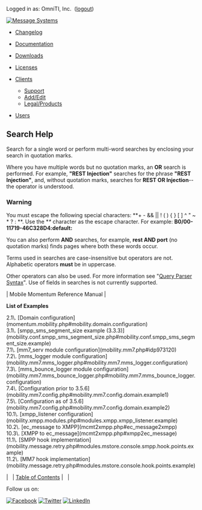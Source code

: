 Logged in as: OmniTI, Inc.  ([logout](https://support.messagesystems.com/logout.php))

[![Message Systems](https://support.messagesystems.com/images/ms-white205.png)](https://support.messagesystems.com/start.php) 

*   [Changelog](https://support.messagesystems.com/start.php?show=changelog)
*   [Documentation](https://support.messagesystems.com/docs/)
*   [Downloads](https://support.messagesystems.com/start.php)

*   [Licenses](https://support.messagesystems.com/license_summary.php)
*   <a href="">Clients</a>
    *   [Support](https://support.messagesystems.com/cs.php)
    *   [Add/Edit](https://support.messagesystems.com/edit_client.php)
    *   [Legal/Products](https://support.messagesystems.com/edit_products.php)
*   [Users](https://support.messagesystems.com/edit_customer.php)

## Search Help

Search for a single word or perform multi-word searches by enclosing your search in quotation marks.

Where you have multiple words but no quotation marks, an **OR** search is performed. For example, **"REST Injection"** searches for the phrase **"REST Injection"**, and, without quotation marks, searches for **REST OR Injection**--the operator is understood.

### Warning

You must escape the following special characters: **+ - && || ! ( ) { } [ ] ^ " ~ * ? : \**. Use the **\** character as the escape character. For example: **B0/00-11719-46C328D4\:default\:**

You can also perform **AND** searches, for example, **rest AND port** (no quotation marks) finds pages where both these words occur.

Terms used in searches are case-insensitive but operators are not. Alphabetic operators **must** be in uppercase.

Other operators can also be used. For more information see "[Query Parser Syntax](https://lucene.apache.org/core/old_versioned_docs/versions/3_0_0/queryparsersyntax.html)". Use of fields in searches is not currently supported.

| Mobile Momentum Reference Manual |

**List of Examples**

<dl>

<dt>2.1\. [Domain configuration](momentum.mobility.php#mobility.domain.configuration)</dt>

<dt>3.1\. [smpp_sms_segment_size example (3.3.3)](mobility.conf.smpp_sms_segment_size.php#mobility.conf.smpp_sms_segment_size.example)</dt>

<dt>7.1\. [mm7_serv module configuration](mobility.mm7.php#idp973120)</dt>

<dt>7.2\. [mms_logger module configuration](mobility.mm7.mms_logger.php#mobility.mm7.mms_logger.configuration)</dt>

<dt>7.3\. [mms_bounce_logger module configuration](mobility.mm7.mms_bounce_logger.php#mobility.mm7.mms_bounce_logger.configuration)</dt>

<dt>7.4\. [Configuration prior to 3.5.6](mobility.mm7.config.php#mobility.mm7.config.domain.example1)</dt>

<dt>7.5\. [Configuration as of 3.5.6](mobility.mm7.config.php#mobility.mm7.config.domain.example2)</dt>

<dt>10.1\. [xmpp_listener configuration](mobility.xmpp.modules.php#modules.xmpp.xmpp_listener.example)</dt>

<dt>10.2\. [ec_message to XMPP](mcmt2xmpp.php#ec_message2xmpp)</dt>

<dt>10.3\. [XMPP to ec_message](mcmt2xmpp.php#xmpp2ec_message)</dt>

<dt>11.1\. [SMPP hook implementation](mobility.message.retry.php#modules.mstore.console.smpp.hook.points.example)</dt>

<dt>11.2\. [MM7 hook implementation](mobility.message.retry.php#modules.mstore.console.hook.points.example)</dt>

</dl>

|   | [Table of Contents](index.php) |   |

Follow us on:

[![Facebook](https://support.messagesystems.com/images/icon-facebook.png)](http://www.facebook.com/messagesystems) [![Twitter](https://support.messagesystems.com/images/icon-twitter.png)](http://twitter.com/#!/MessageSystems) [![LinkedIn](https://support.messagesystems.com/images/icon-linkedin.png)](http://www.linkedin.com/company/message-systems)